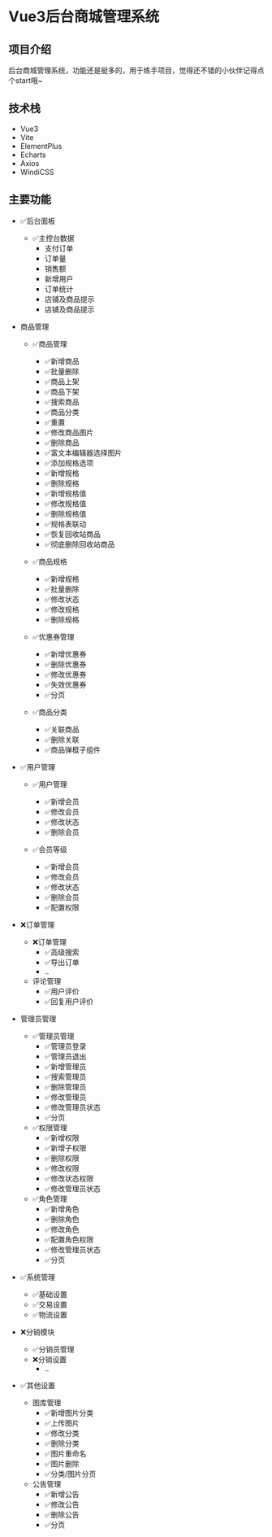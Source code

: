 # Vue3后台商城管理系统

## 项目介绍

后台商城管理系统，功能还是挺多的，用于练手项目，觉得还不错的小伙伴记得点个start哦~ 

## 技术栈
+ Vue3 
+ Vite 
+ ElementPlus 
+ Echarts
+ Axios 
+ WindiCSS

## 主要功能

- ✅后台面板
    - ✅主控台数据
        - 支付订单
        - 订单量
        - 销售额
        - 新增用户
        - 订单统计
        - 店铺及商品提示
        - 店铺及商品提示
- 商品管理
    - ✅商品管理
        - ✅新增商品
        - ✅批量删除
        - ✅商品上架
        - ✅商品下架
        - ✅搜索商品
        - ✅商品分类
        - ✅重置
        - ✅修改商品图片
        - ✅删除商品
        - ✅富文本编辑器选择图片
        - ✅添加规格选项
        - ✅新增规格
        - ✅删除规格
        - ✅新增规格值
        - ✅修改规格值
        - ✅删除规格值
        - ✅规格表联动
        - ✅恢复回收站商品
        - ✅彻底删除回收站商品
    
    - ✅商品规格
        - ✅新增规格
        - ✅批量删除
        - ✅修改状态
        - ✅修改规格
        - ✅删除规格

     - ✅优惠券管理
        - ✅新增优惠券
        - ✅删除优惠券
        - ✅修改优惠券
        - ✅失效优惠券 
        - ✅分页
    
    -  ✅商品分类
        - ✅关联商品
        - ✅删除关联
        - ✅商品弹框子组件


-  ✅用户管理
    - ✅用户管理
        - ✅新增会员
        - ✅修改会员
        - ✅修改状态
        - ✅删除会员

    - ✅会员等级
        - ✅新增会员
        - ✅修改会员
        - ✅修改状态
        - ✅删除会员
        - ✅配置权限
-  ❌订单管理
    - ❌订单管理
        - ✅高级搜索
        - ✅导出订单
        - ..
    - 评论管理
        - ✅用户评价
        - ✅回复用户评价       

- 管理员管理
    - ✅管理员管理
        - ✅管理员登录
        - ✅管理员退出
        - ✅新增管理员
        - ✅搜索管理员
        - ✅删除管理员
        - ✅修改管理员
        - ✅修改管理员状态
        - ✅分页
    -  ✅权限管理
        - ✅新增权限
        - ✅新增子权限
        - ✅删除权限
        - ✅修改权限
        - ✅修改状态权限
        - ✅修改管理员状态
    - ✅角色管理
        - ✅新增角色
        - ✅删除角色
        - ✅修改角色
        - ✅配置角色权限
        - ✅修改管理员状态
        - ✅分页
-  ✅系统管理
    - ✅基础设置
    - ✅交易设置
    - ✅物流设置
        
- ❌分销模块
    - ✅分销员管理
    - ❌分销设置
        - ..
- ✅其他设置
    - 图库管理
        - ✅新增图片分类
        - ✅上传图片
        - ✅修改分类
        - ✅删除分类
        - ✅图片重命名
        - ✅图片删除
        - ✅分类/图片分页
    - 公告管理
        - ✅新增公告
        - ✅修改公告
        - ✅删除公告
        - ✅分页


